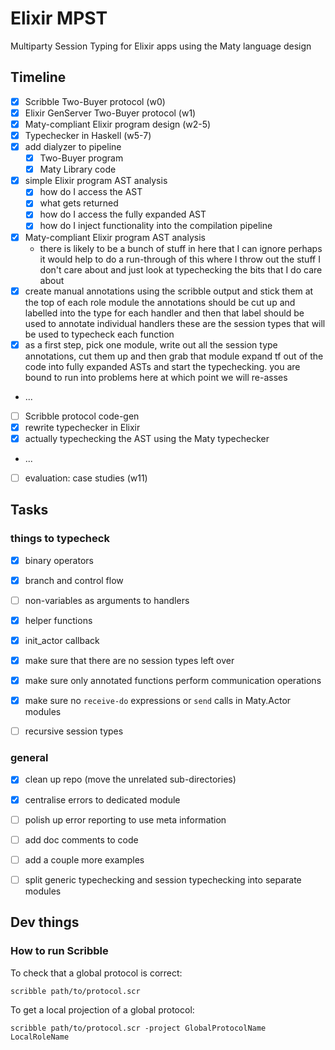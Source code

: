 # Elixir MPST

Multiparty Session Typing for Elixir apps using the Maty language design


## Timeline

- [x] Scribble Two-Buyer protocol (w0)
- [x] Elixir GenServer Two-Buyer protocol (w1)
- [x] Maty-compliant Elixir program design (w2-5)
- [x] Typechecker in Haskell (w5-7)
- [x] add dialyzer to pipeline
  - [x] Two-Buyer program
  - [x] Maty Library code
- [x] simple Elixir program AST analysis
  - [x] how do I access the AST
  - [x] what gets returned
  - [x] how do I access the fully expanded AST
  - [x] how do I inject functionality into the compilation pipeline
- [x] Maty-compliant Elixir program AST analysis
  - there is likely to be a bunch of stuff in here that I can ignore
  perhaps it would help to do a run-through of this where I throw out the stuff I don't care about
  and just look at typechecking the bits that I do care about
- [x] create manual annotations using the scribble output and stick them at the top of each role module
  the annotations should be cut up and labelled into the type for each handler
  and then that label should be used to annotate individual handlers
  these are the session types that will be used to typecheck each function
- [x] as a first step, pick one module, write out all the session type annotations, cut them up and then grab that module
  expand tf out of the code into fully expanded ASTs and start the typechecking.
  you are bound to run into problems here at which point we will re-asses
- ...
- [ ] Scribble protocol code-gen
- [x] rewrite typechecker in Elixir
- [x] actually typechecking the AST using the Maty typechecker
- ...
- [ ] evaluation: case studies (w11)


## Tasks

### things to typecheck
- [x] binary operators
- [x] branch and control flow
- [ ] non-variables as arguments to handlers
- [x] helper functions
- [x] init_actor callback
- [x] make sure that there are no session types left over
- [x] make sure only annotated functions perform communication operations
- [x] make sure no `receive-do` expressions or `send` calls in Maty.Actor modules
- [ ] recursive session types


### general
- [x] clean up repo (move the unrelated sub-directories)
- [x] centralise errors to dedicated module
- [ ] polish up error reporting to use meta information
- [ ] add doc comments to code
- [ ] add a couple more examples
- [ ] split generic typechecking and session typechecking into separate modules



## Dev things

### How to run Scribble

To check that a global protocol is correct:
```
scribble path/to/protocol.scr
```


To get a local projection of a global protocol:
```
scribble path/to/protocol.scr -project GlobalProtocolName LocalRoleName
```
